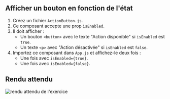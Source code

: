 ## Afficher un bouton en fonction de l'état

1. Créez un fichier `ActionButton.js`.
2. Ce composant accepte une prop `isEnabled`.
3. Il doit afficher :
    - Un bouton `<button>` avec le texte "Action disponible" si `isEnabled` est `true`.
    - Un texte `<p>` avec "Action désactivée" si `isEnabled` est `false`.
4. Importez ce composant dans `App.js` et affichez-le deux fois :
    - Une fois avec `isEnabled={true}`.
    - Une fois avec `isEnabled={false}`.

## Rendu attendu

<img src="../img/rendu_exo_9_2.png" alt="rendu attendu de l'exercice">